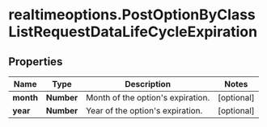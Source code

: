 # realtimeoptions.PostOptionByClassListRequestDataLifeCycleExpiration

## Properties

Name | Type | Description | Notes
------------ | ------------- | ------------- | -------------
**month** | **Number** | Month of the option&#39;s expiration. | [optional] 
**year** | **Number** | Year of the option&#39;s expiration. | [optional] 


